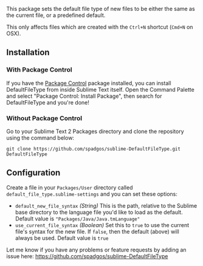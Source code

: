 This package sets the default file type of new files to be either the same as the current file, or a predefined default.

This only affects files which are created with the `Ctrl+N` shortcut (`Cmd+N` on OSX).

## Installation ##

### With Package Control ###

If you have the [Package Control][package_control] package installed, you can install DefaultFileType from inside Sublime Text itself. Open the Command Palette and select "Package Control: Install Package", then search for DefaultFileType and you're done!

### Without Package Control ###

Go to your Sublime Text 2 Packages directory and clone the repository using the command below:

    git clone https://github.com/spadgos/sublime-DefaultFileType.git DefaultFileType

## Configuration ##

Create a file in your `Packages/User` directory called `default_file_type.sublime-settings` and you can set these options:

- `default_new_file_syntax` *(String)* This is the path, relative to the Sublime base directory to the language file you'd like to load as the default. Default value is `"Packages/Java/Java.tmLanguage"`
- `use_current_file_syntax` *(Boolean)* Set this to `true` to use the current file's syntax for the new file. If `false`, then the default (above) will always be used. Default value is `true`

Let me know if you have any problems or feature requests by adding an issue here: https://github.com/spadgos/sublime-DefaultFileType

[package_control]: http://wbond.net/sublime_packages/package_control

